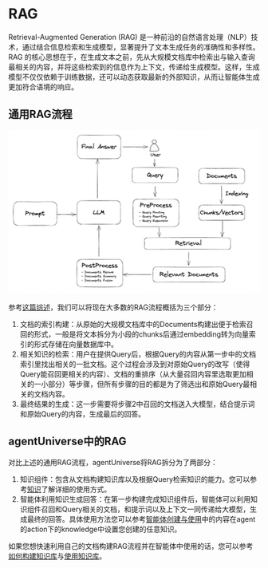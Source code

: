 # RAG

Retrieval-Augmented Generation (RAG) 是一种前沿的自然语言处理（NLP）技术，通过结合信息检索和生成模型，显著提升了文本生成任务的准确性和多样性。RAG 的核心思想在于，在生成文本之前，先从大规模文档库中检索出与输入查询最相关的内容，并将这些检索到的信息作为上下文，传递给生成模型。这样，生成模型不仅仅依赖于训练数据，还可以动态获取最新的外部知识，从而让智能体生成更加符合语境的响应。

## 通用RAG流程
![rag_structure](../../../_picture/rag_structure.png)

参考[这篇综述](https://arxiv.org/pdf/2312.10997)，我们可以将现在大多数的RAG流程概括为三个部分：
1. 文档的索引构建：从原始的大规模文档库中的Documents构建出便于检索召回的形式，一般是将文本拆分为小段的chunks后通过embedding转为向量索引的形式存储在向量数据库中。
2. 相关知识的检索：用户在提供Query后，根据Query的内容从第一步中的文档索引里找出相关的一批文档。这个过程会涉及到对原始Query的改写（使得Query能召回更相关的内容）、文档的重排序（从大量召回内容里选取更加相关的一小部分）等步骤，但所有步骤的目的都是为了筛选出和原始Query最相关的文档内容。
3. 最终结果的生成：这一步需要将步骤2中召回的文档送入大模型，结合提示词和原始Query的内容，生成最后的回答。

## agentUniverse中的RAG
对比上述的通用RAG流程，agentUniverse将RAG拆分为了两部分：
1. 知识组件：包含从文档构建知识库以及根据Query检索知识的能力。您可以参考[知识](./知识/知识.md)了解详细的使用方式。
2. 智能体利用知识生成回答：在第一步构建完成知识组件后，智能体可以利用知识组件召回和Query相关的文档，和提示词以及上下文一同传递给大模型，生成最终的回答。具体使用方法您可以参考[智能体创建与使用](./智能体/智能体创建与使用.md)中的内容在agent的action下的knowledge中设置您创建的任意知识。

如果您想快速利用自己的文档构建RAG流程并在智能体中使用的话，您可以参考[如何构建知识库](../../How-to/构建与使用知识库/如何构建知识库.md)与[使用知识库](../../How-to/构建与使用知识库/如何使用知识库.md)。


